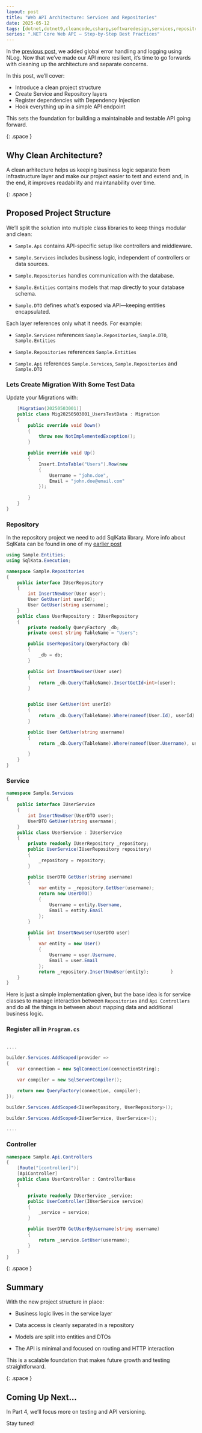 ```yaml
---
layout: post
title: "Web API Architecture: Services and Repositories"
date: 2025-05-12
tags: [dotnet,dotnet9,cleancode,csharp,softwaredesign,services,repository,sqlkata,dapper]
series: ".NET Core Web API – Step-by-Step Best Practices"
---
```


In the [previous post](https://optimalcoder.net/net-core-web-api-exceptions-and-logger), we added global error handling and logging using NLog. Now that we’ve made our API more resilient, it’s time to go forwards with cleaning up the architecture and separate concerns.

In this post, we’ll cover:
- Introduce a clean project  structure
- Create Service and Repository layers
- Register dependencies with Dependency Injection
- Hook everything up in a simple API endpoint

This sets the foundation for building a maintainable and testable API going forward.


{: .space }
## Why Clean Architecture?

A clean arhitecture helps us keeping business logic separate from infrastructure layer and make our 
project easier to test and extend and, in the end, it improves readability and maintanability over time.

{: .space }
## Proposed Project Structure

We’ll split the solution into multiple class libraries to keep things modular and clean:

- `Sample.Api` contains API-specific setup like controllers and middleware.

- `Sample.Services` includes business logic, independent of controllers or data sources.

- `Sample.Repositories` handles communication with the database.

- `Sample.Entities` contains models that map directly to your database schema.

- `Sample.DTO` defines what’s exposed via API—keeping entities encapsulated.


Each layer references only what it needs. For example:

- `Sample.Services` references `Sample.Repositories`, `Sample.DTO`, `Sample.Entities`

- `Sample.Repositories` references `Sample.Entities`

- `Sample.Api` references `Sample.Services`, `Sample.Repositories` and `Sample.DTO`


### Lets Create Migration With Some Test Data

Update your Migrations with:

```csharp
    [Migration(20250503001)]
    public class Mig20250503001_UsersTestData : Migration
    {
        public override void Down()
        {
            throw new NotImplementedException();
        }

        public override void Up()
        {
            Insert.IntoTable("Users").Row(new
            {
                Username = "john.doe",
                Email = "john.doe@email.com"
            });
            
        }
    }
}
```

### Repository

In the repository project we need to add SqlKata library. More info about SqlKata can be found in one of my [earlier post](https://optimalcoder.net/dapper-on-steroids-sqlkata)

```csharp
using Sample.Entities;
using SqlKata.Execution;

namespace Sample.Repositories
{
    public interface IUserRepository
    {
        int InsertNewUser(User user);
        User GetUser(int userId);
        User GetUser(string username);
    }
    public class UserRepository : IUserRepository
    {
        private readonly QueryFactory _db;
        private const string TableName = "Users";

        public UserRepository(QueryFactory db)
        {
            _db = db;
        }

        public int InsertNewUser(User user)
        {
            return _db.Query(TableName).InsertGetId<int>(user);
        }


        public User GetUser(int userId)
        {
            return _db.Query(TableName).Where(nameof(User.Id), userId).Get<User>().Single();
        }

        public User GetUser(string username)
        {
            return _db.Query(TableName).Where(nameof(User.Username), username).Get<User>().Single();

        }
    }
}

```

### Service

```csharp
namespace Sample.Services
{
    public interface IUserService
    {
        int InsertNewUser(UserDTO user);
        UserDTO GetUser(string username);
    }
    public class UserService : IUserService
    {
        private readonly IUserRepository _repository;
        public UserService(IUserRepository repository)
        {
            _repository = repository;
        }

        public UserDTO GetUser(string username)
        {
            var entity = _repository.GetUser(username);
            return new UserDTO()
            {
                Username = entity.Username,
                Email = entity.Email
            };
        }

        public int InsertNewUser(UserDTO user)
        {
            var entity = new User()
            {
                Username = user.Username,
                Email = user.Email
            };
            return _repository.InsertNewUser(entity);        }
    }
}

```
Here is just a simple implementation given, but the base idea is for service classes to manage interaction between `Repositories` and `Api Controllers` and do all the things in between about mapping data and additional business logic.


### Register all in  `Program.cs`
```csharp

....

builder.Services.AddScoped(provider =>
{
    var connection = new SqlConnection(connectionString);

    var compiler = new SqlServerCompiler();

    return new QueryFactory(connection, compiler);
});

builder.Services.AddScoped<IUserRepository, UserRepository>();

builder.Services.AddScoped<IUserService, UserService>();

....
```


### Controller

```csharp
namespace Sample.Api.Controllers
{
    [Route("[controller]")]
    [ApiController]
    public class UserController : ControllerBase
    {

        private readonly IUserService _service;
        public UserController(IUserService service)
        {
            _service = service;
        }

        public UserDTO GetUserByUsername(string username)
        {
            return _service.GetUser(username);
        }
    }
}
```


{: .space }
## Summary

With the new project structure in place:

- Business logic lives in the service layer

- Data access is cleanly separated in a repository

- Models are split into entities and DTOs

- The API is minimal and focused on routing and HTTP interaction

This is a scalable foundation that makes future growth and testing straightforward.

{: .space }
## Coming Up Next…

In Part 4, we’ll focus more on testing and API versioning.

Stay tuned!
